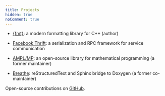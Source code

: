```yaml
---
title: Projects
hidden: true
noComment: true
---
```


* [{fmt}](https://github.com/fmtlib/fmt): a modern formatting library for C++
  (author)

* [Facebook Thrift](https://github.com/facebook/fbthrift): a serialization and
  RPC framework for service communication

* [AMPL/MP](https://github.com/ampl/mp): an open-source library for mathematical
  programming (a former maintainer)

* [Breathe](https://github.com/michaeljones/breathe): reStructuredText and
  Sphinx bridge to Doxygen (a former co-maintainer)

Open-source contributions on [GitHub](https://github.com/vitaut).
